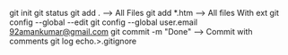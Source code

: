 git init
git status
git add . --> All Files
git add *.htm --> All files With ext
git config --global --edit
git config --global user.email 92amankumar@gmail.com
git commit -m "Done" --> Commit with comments
git log
echo.>.gitignore